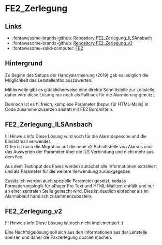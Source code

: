 # FE2_Zerlegung

## Links

* :fontawesome-brands-github: [Repository FE2_Zerlegung_ILSAnsbach](https://github.com/FFW-Baudenbach/FE2_Zerlegung_ILSAnsbach)
* :fontawesome-brands-github: [Repository FE2_Zerlegung_v2](ttps://github.com/FFW-Baudenbach/FE2_Zerlegung_v2)
* :fontawesome-solid-computer: [FE2](FE2.md)

## Hintergrund

Zu Beginn des Setups der Handyalarmierung (2019) gab es lediglich die Möglichkeit das Leitstellenfax auszuwerten.

Mittlerweile gibt es glücklicherweise eine direkte Schnittstelle zur Leitstelle, daher wird diese Lösung nur noch als Fallback für die Alarmierung genutzt.

Dennoch ist es hilfreich, komplexe Parameter (bspw. für HTML-Mails) in Code zusammenzusetzen anstatt mit FE2 Bordmitteln.


## FE2_Zerlegung_ILSAnsbach

!!! Hinweis info
    Diese Lösung wird noch für die Alarmdepesche und die Einsatzmail verwendet.  
    Offen ist noch die Migration auf die neue v2 Schnittstelle von Alamos und das Auswerten der Parameter über die ILS Verbindung und nicht mehr aus dem Fax.


Aus dem Textinput des Faxes werden zunächst alle Informationen extrahiert und als Parameter für die weitere Verwendung zurückgegeben.

Zusätzlich werden auch spezielle Parameter gesetzt, sodass Formatierungslogik für aPager Pro Text und HTML-Mailtext entfällt und nur an einer zentralen Stelle gemacht wird.
Dies ist deutlich einfacher als im Alarmablauf händisch zusammenzubasteln.

## FE2_Zerlegung_v2

!!! Hinweis info
    Diese Lösung ist noch nicht implementiert :(

Eine Nachfolgelösung soll sich aus den Informationen aus der Leitstelle speisen und daher die Faxzerlegung obsolet machen.
